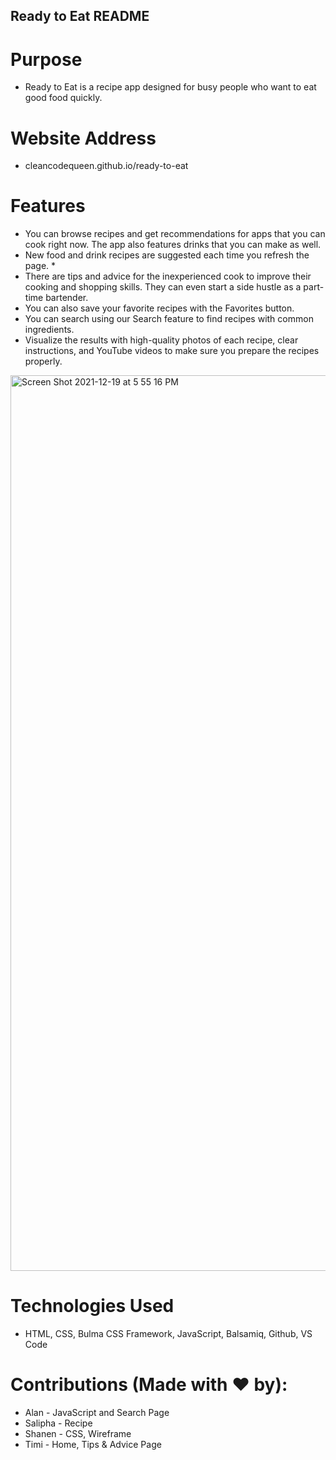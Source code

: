 ## Ready to Eat README ##

# Purpose #

* Ready to Eat is a recipe app designed for busy people who want to eat good food quickly. 

# Website Address #
* cleancodequeen.github.io/ready-to-eat

# Features #
* You can browse recipes and get recommendations for apps that you can cook right now. The app also features drinks that you can make as well. 
* New food and drink recipes are suggested each time you refresh the page. * 
* There are tips and advice for the inexperienced cook to improve their cooking and shopping skills. They can even start a side hustle as a part-time bartender. 
* You can also save your favorite recipes with the Favorites button. 
* You can search using our Search feature to find recipes with common ingredients. 
* Visualize the results with high-quality photos of each recipe, clear instructions, and YouTube videos to make sure you prepare the recipes properly. 

<img width="1433" alt="Screen Shot 2021-12-19 at 5 55 16 PM" src="https://user-images.githubusercontent.com/17090651/146693914-da97c09a-b390-4318-b059-b5f44ec296c8.png">

# Technologies Used #
* HTML, CSS, Bulma CSS Framework, JavaScript, Balsamiq, Github, VS Code

# Contributions (Made with ❤️ by): #
* Alan - JavaScript and Search Page
* Salipha - Recipe
* Shanen - CSS, Wireframe
* Timi - Home, Tips & Advice Page


